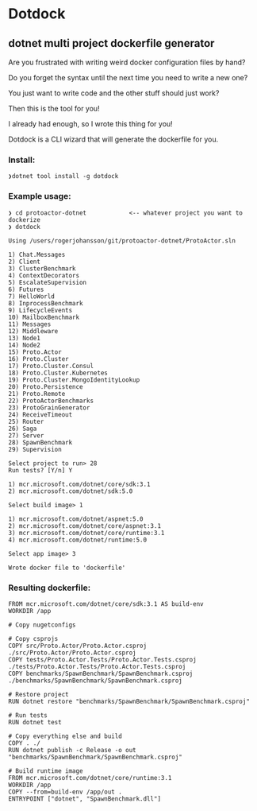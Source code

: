 # Dotdock

## dotnet multi project dockerfile generator

Are you frustrated with writing weird docker configuration files by hand?

Do you forget the syntax until the next time you need to write a new one?

You just want to write code and the other stuff should just work?

Then this is the tool for you!

I already had enough, so I wrote this thing for you!

Dotdock is a CLI wizard that will generate the dockerfile for you.

### Install:

```
❯dotnet tool install -g dotdock
```

### Example usage:

```
❯ cd protoactor-dotnet            <-- whatever project you want to dockerize
❯ dotdock

Using /users/rogerjohansson/git/protoactor-dotnet/ProtoActor.sln

1) Chat.Messages
2) Client
3) ClusterBenchmark
4) ContextDecorators
5) EscalateSupervision
6) Futures
7) HelloWorld
8) InprocessBenchmark
9) LifecycleEvents
10) MailboxBenchmark
11) Messages
12) Middleware
13) Node1
14) Node2
15) Proto.Actor
16) Proto.Cluster
17) Proto.Cluster.Consul
18) Proto.Cluster.Kubernetes
19) Proto.Cluster.MongoIdentityLookup
20) Proto.Persistence
21) Proto.Remote
22) ProtoActorBenchmarks
23) ProtoGrainGenerator
24) ReceiveTimeout
25) Router
26) Saga
27) Server
28) SpawnBenchmark
29) Supervision

Select project to run> 28
Run tests? [Y/n] Y

1) mcr.microsoft.com/dotnet/core/sdk:3.1
2) mcr.microsoft.com/dotnet/sdk:5.0

Select build image> 1

1) mcr.microsoft.com/dotnet/aspnet:5.0
2) mcr.microsoft.com/dotnet/core/aspnet:3.1
3) mcr.microsoft.com/dotnet/core/runtime:3.1
4) mcr.microsoft.com/dotnet/runtime:5.0

Select app image> 3

Wrote docker file to 'dockerfile'
```

### Resulting dockerfile:

```
FROM mcr.microsoft.com/dotnet/core/sdk:3.1 AS build-env
WORKDIR /app

# Copy nugetconfigs 

# Copy csprojs 
COPY src/Proto.Actor/Proto.Actor.csproj ./src/Proto.Actor/Proto.Actor.csproj
COPY tests/Proto.Actor.Tests/Proto.Actor.Tests.csproj ./tests/Proto.Actor.Tests/Proto.Actor.Tests.csproj
COPY benchmarks/SpawnBenchmark/SpawnBenchmark.csproj ./benchmarks/SpawnBenchmark/SpawnBenchmark.csproj

# Restore project
RUN dotnet restore "benchmarks/SpawnBenchmark/SpawnBenchmark.csproj"

# Run tests
RUN dotnet test

# Copy everything else and build
COPY . ./
RUN dotnet publish -c Release -o out "benchmarks/SpawnBenchmark/SpawnBenchmark.csproj"

# Build runtime image
FROM mcr.microsoft.com/dotnet/core/runtime:3.1
WORKDIR /app
COPY --from=build-env /app/out .
ENTRYPOINT ["dotnet", "SpawnBenchmark.dll"]
```
